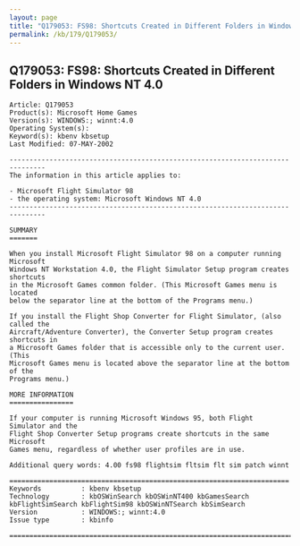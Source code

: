 ```yaml
---
layout: page
title: "Q179053: FS98: Shortcuts Created in Different Folders in Windows NT 4.0"
permalink: /kb/179/Q179053/
---
```


## Q179053: FS98: Shortcuts Created in Different Folders in Windows NT 4.0

	Article: Q179053
	Product(s): Microsoft Home Games
	Version(s): WINDOWS:; winnt:4.0
	Operating System(s): 
	Keyword(s): kbenv kbsetup
	Last Modified: 07-MAY-2002
	
	-------------------------------------------------------------------------------
	The information in this article applies to:
	
	- Microsoft Flight Simulator 98 
	- the operating system: Microsoft Windows NT 4.0 
	-------------------------------------------------------------------------------
	
	SUMMARY
	=======
	
	When you install Microsoft Flight Simulator 98 on a computer running Microsoft
	Windows NT Workstation 4.0, the Flight Simulator Setup program creates shortcuts
	in the Microsoft Games common folder. (This Microsoft Games menu is located
	below the separator line at the bottom of the Programs menu.)
	
	If you install the Flight Shop Converter for Flight Simulator, (also called the
	Aircraft/Adventure Converter), the Converter Setup program creates shortcuts in
	a Microsoft Games folder that is accessible only to the current user. (This
	Microsoft Games menu is located above the separator line at the bottom of the
	Programs menu.)
	
	MORE INFORMATION
	================
	
	If your computer is running Microsoft Windows 95, both Flight Simulator and the
	Flight Shop Converter Setup programs create shortcuts in the same Microsoft
	Games menu, regardless of whether user profiles are in use.
	
	Additional query words: 4.00 fs98 flightsim fltsim flt sim patch winnt
	
	======================================================================
	Keywords          : kbenv kbsetup 
	Technology        : kbOSWinSearch kbOSWinNT400 kbGamesSearch kbFlightSimSearch kbFlightSim98 kbOSWinNTSearch kbSimSearch
	Version           : WINDOWS:; winnt:4.0
	Issue type        : kbinfo
	
	=============================================================================
	
